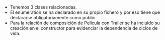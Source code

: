 
* Tenemos 3 clases relacionadas.
* El enumeration se ha declarado en su propio fichero y por eso tiene que declararse obligatoriamente como public.
* Para la relación de composición de Pelicula con Trailer se ha incluido su creación en el constructor para evidenciar la dependencia de ciclos de vida.
